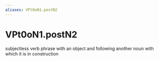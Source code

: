 ```yaml
---
aliases: VPt0oN1.postN2
---
```

# VPt0oN1.postN2

subjectless verb phrase with an object and following another noun with which it is in construction
